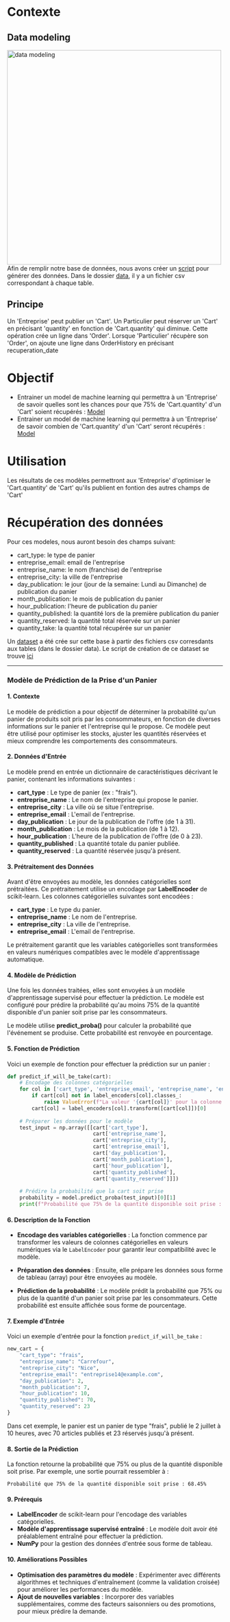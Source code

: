 # Contexte
## Data modeling
<img src="data_modeling.png" alt="data modeling" width="500"/><br>
Afin de remplir notre base de données, nous avons créer un [script](./create_dataset.py) pour générer des données. Dans le dossier [data](./data), il y a un fichier csv correspondant à chaque table.

## Principe
Un 'Entreprise' peut publier un 'Cart'. Un Particulier peut réserver un 'Cart' en précisant 'quantity' en fonction de 'Cart.quantity' qui diminue. Cette opération crée un ligne dans 'Order'. Lorsque 'Particulier' récupère son 'Order', on ajoute une ligne dans OrderHistory en précisant recuperation_date

# Objectif
* Entrainer un model de machine learning qui permettra à un 'Entreprise' de savoir quelles sont les chances pour que 75% de 'Cart.quantity' d'un 'Cart' soient récupérés : [Model](./predict_taken_at_75_proba.ipynb)
* Entrainer un model de machine learning qui permettra à un 'Entreprise' de savoir combien de 'Cart.quantity' d'un 'Cart' seront récupérés : [Model](./predict_how_many_taken.ipynb)

# Utilisation
Les résultats de ces modèles permettront aux 'Entreprise' d'optimiser le 'Cart.quantity' de 'Cart' qu'ils publient en fontion des autres champs de 'Cart'

# Récupération des données
Pour ces modeles, nous auront besoin des champs suivant:
* cart_type: le type de panier
* entreprise_email: email de l'entreprise
* entreprise_name: le nom (franchise) de l'entreprise
* entreprise_city: la ville de l'entreprise
* day_publication: le jour (jour de la semaine: Lundi au Dimanche) de publication du panier
* month_publication: le mois de publication du panier
* hour_publication: l'heure de publication du panier
* quantity_published: la quantité lors de la première publication du panier
* quantity_reserved: la quantité total réservée sur un panier
* quantity_take: la quantité total récupérée sur un panier

Un [dataset](./data/Prediction.csv) a été crée sur cette base à partir des fichiers csv corresdants aux tables (dans le dossier data). Le script de création de ce dataset se trouve [ici](./create_prediction_dataset.ipynb)


---

### Modèle de Prédiction de la Prise d'un Panier

#### 1. **Contexte**
Le modèle de prédiction a pour objectif de déterminer la probabilité qu'un panier de produits soit pris par les consommateurs, en fonction de diverses informations sur le panier et l'entreprise qui le propose. Ce modèle peut être utilisé pour optimiser les stocks, ajuster les quantités réservées et mieux comprendre les comportements des consommateurs.

#### 2. **Données d'Entrée**

Le modèle prend en entrée un dictionnaire de caractéristiques décrivant le panier, contenant les informations suivantes :

- **cart_type** : Le type de panier (ex : "frais").
- **entreprise_name** : Le nom de l'entreprise qui propose le panier.
- **entreprise_city** : La ville où se situe l'entreprise.
- **entreprise_email** : L'email de l'entreprise.
- **day_publication** : Le jour de la publication de l'offre (de 1 à 31).
- **month_publication** : Le mois de la publication (de 1 à 12).
- **hour_publication** : L'heure de la publication de l'offre (de 0 à 23).
- **quantity_published** : La quantité totale du panier publiée.
- **quantity_reserved** : La quantité réservée jusqu'à présent.

#### 3. **Prétraitement des Données**

Avant d'être envoyées au modèle, les données catégorielles sont prétraitées. Ce prétraitement utilise un encodage par **LabelEncoder** de scikit-learn. Les colonnes catégorielles suivantes sont encodées :

- **cart_type** : Le type du panier.
- **entreprise_name** : Le nom de l'entreprise.
- **entreprise_city** : La ville de l'entreprise.
- **entreprise_email** : L'email de l'entreprise.

Le prétraitement garantit que les variables catégorielles sont transformées en valeurs numériques compatibles avec le modèle d'apprentissage automatique.

#### 4. **Modèle de Prédiction**

Une fois les données traitées, elles sont envoyées à un modèle d'apprentissage supervisé pour effectuer la prédiction. Le modèle est configuré pour prédire la probabilité qu'au moins 75% de la quantité disponible d'un panier soit prise par les consommateurs.

Le modèle utilise **predict_proba()** pour calculer la probabilité que l'événement se produise. Cette probabilité est renvoyée en pourcentage.

#### 5. **Fonction de Prédiction**

Voici un exemple de fonction pour effectuer la prédiction sur un panier :

```python
def predict_if_will_be_take(cart):
    # Encodage des colonnes catégorielles
    for col in ['cart_type', 'entreprise_email', 'entreprise_name', 'entreprise_city']:
        if cart[col] not in label_encoders[col].classes_:
            raise ValueError(f"La valeur '{cart[col]}' pour la colonne '{col}' n'existe pas dans l'encodage.")
        cart[col] = label_encoders[col].transform([cart[col]])[0]
    
    # Préparer les données pour le modèle
    test_input = np.array([[cart['cart_type'], 
                            cart['entreprise_name'], 
                            cart['entreprise_city'], 
                            cart['entreprise_email'], 
                            cart['day_publication'], 
                            cart['month_publication'], 
                            cart['hour_publication'], 
                            cart['quantity_published'],
                            cart['quantity_reserved']]])
    
    # Prédire la probabilité que la cart soit prise
    probability = model.predict_proba(test_input)[0][1]
    print(f"Probabilité que 75% de la quantité disponible soit prise : {probability:.2%}")
```

#### 6. **Description de la Fonction**

- **Encodage des variables catégorielles** : La fonction commence par transformer les valeurs de colonnes catégorielles en valeurs numériques via le `LabelEncoder` pour garantir leur compatibilité avec le modèle.
  
- **Préparation des données** : Ensuite, elle prépare les données sous forme de tableau (array) pour être envoyées au modèle.

- **Prédiction de la probabilité** : Le modèle prédit la probabilité que 75% ou plus de la quantité d'un panier soit prise par les consommateurs. Cette probabilité est ensuite affichée sous forme de pourcentage.

#### 7. **Exemple d'Entrée**

Voici un exemple d'entrée pour la fonction `predict_if_will_be_take` :

```python
new_cart = {
    "cart_type": "frais",
    "entreprise_name": "Carrefour",
    "entreprise_city": "Nice",
    "entreprise_email": "entreprise14@example.com",
    "day_publication": 2,
    "month_publication": 7,
    "hour_publication": 10,
    "quantity_published": 70,
    "quantity_reserved": 23
}
```

Dans cet exemple, le panier est un panier de type "frais", publié le 2 juillet à 10 heures, avec 70 articles publiés et 23 réservés jusqu'à présent.

#### 8. **Sortie de la Prédiction**

La fonction retourne la probabilité que 75% ou plus de la quantité disponible soit prise. Par exemple, une sortie pourrait ressembler à :

```
Probabilité que 75% de la quantité disponible soit prise : 68.45%
```

#### 9. **Prérequis**

- **LabelEncoder** de scikit-learn pour l'encodage des variables catégorielles.
- **Modèle d'apprentissage supervisé entraîné** : Le modèle doit avoir été préalablement entraîné pour effectuer la prédiction.
- **NumPy** pour la gestion des données d'entrée sous forme de tableau.

#### 10. **Améliorations Possibles**

- **Optimisation des paramètres du modèle** : Expérimenter avec différents algorithmes et techniques d'entraînement (comme la validation croisée) pour améliorer les performances du modèle.
- **Ajout de nouvelles variables** : Incorporer des variables supplémentaires, comme des facteurs saisonniers ou des promotions, pour mieux prédire la demande.

